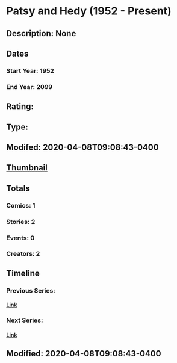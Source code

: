 # Patsy and Hedy (1952 - Present)
## Description: None
## Dates
### Start Year: 1952
### End Year: 2099
## Rating: 
## Type: 
## Modifed: 2020-04-08T09:08:43-0400
## [Thumbnail](http://i.annihil.us/u/prod/marvel/i/mg/b/40/image_not_available.jpg)
## Totals
### Comics: 1
### Stories: 2
### Events: 0
### Creators: 2
## Timeline
### Previous Series: 
#### [Link]()
### Next Series: 
#### [Link]()
## Modified: 2020-04-08T09:08:43-0400